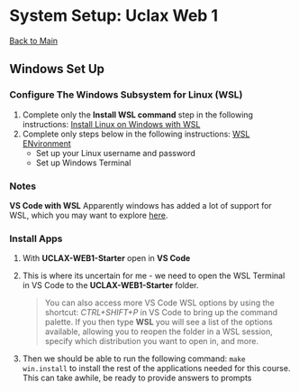 # System Setup: Uclax Web 1

[Back to Main](../../README.md)

## Windows Set Up

### Configure The Windows Subsystem for Linux (WSL)

1. Complete only the **Install WSL command** step in the following instructions: <a href="https://learn.microsoft.com/en-us/windows/wsl/install" target="InstallWSL">Install Linux on Windows with WSL</a>
2. Complete only steps below in the following instructions: <a href="https://learn.microsoft.com/en-us/windows/wsl/setup/environment#set-up-your-linux-username-and-password" target="InstallWSL">WSL ENvironment</a>
    - Set up your Linux username and password
    - Set up Windows Terminal

### Notes

**VS Code with WSL**
Apparently windows has added a lot of support for WSL, which you may want to explore <a href="https://learn.microsoft.com/en-us/windows/wsl/setup/environment#use-visual-studio-code" target="UseWSL">here</a>.

### Install Apps

1. With **UCLAX-WEB1-Starter** open in **VS Code**
2. This is where its uncertain for me - we need to open the WSL Terminal in VS Code to the **UCLAX-WEB1-Starter** folder.

    > You can also access more VS Code WSL options by using the shortcut: _CTRL+SHIFT+P_ in VS Code to bring up the command palette. If you then type **WSL** you will see a list of the options available, allowing you to reopen the folder in a WSL session, specify which distribution you want to open in, and more.

3. Then we should be able to run the following command: `make win.install` to install the rest of the applications needed for this course. This can take awhile, be ready to provide answers to prompts
